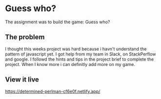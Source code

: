 # Guess who?
The assignment was to build the game: Guess who?

## The problem
I thought this weeks project was hard because i havn't understand the pattern of javascript yet. I got help from my team in Slack, on StackPerflow and google. I followd the hints and tips in the project brief to complete the project. When I know more i can definitly add more on my game.

## View it live
https://determined-perlman-cf6e0f.netlify.app/

